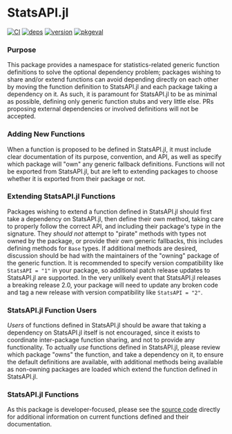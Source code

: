 # StatsAPI.jl

[![CI](https://github.com/JuliaStats/StatsAPI.jl/workflows/CI/badge.svg)](https://github.com/JuliaStats/StatsAPI.jl/actions?query=workflow%3ACI)
[![deps](https://juliahub.com/docs/StatsAPI/deps.svg)](https://juliahub.com/ui/Packages/StatsAPI/3a8mN?t=2)
[![version](https://juliahub.com/docs/StatsAPI/version.svg)](https://juliahub.com/ui/Packages/StatsAPI/3a8mN)
[![pkgeval](https://juliahub.com/docs/StatsAPI/pkgeval.svg)](https://juliahub.com/ui/Packages/StatsAPI/3a8mN)

### Purpose
This package provides a namespace for statistics-related generic function definitions to solve the optional dependency problem; packages wishing to share and/or extend functions can avoid depending directly on each other by moving the function definition to StatsAPI.jl and each package taking a dependency on it. As such, it is paramount for StatsAPI.jl to be as minimal as possible, defining only generic function stubs and very little else. PRs proposing external dependencies or involved definitions will not be accepted.

### Adding New Functions
When a function is proposed to be defined in StatsAPI.jl, it must include clear documentation of its purpose, convention, and API, as well as specify which package will "own" any generic fallback definitions. Functions will not be exported from StatsAPI.jl, but are left to extending packages to choose whether it is exported from their package or not.

### Extending StatsAPI.jl Functions
Packages wishing to extend a function defined in StatsAPI.jl should first take a dependency on StatsAPI.jl, then define their own method, taking care to properly follow the correct API, and including their package's type in the signature. They *should not* attempt to "pirate" methods with types not owned by the package, or provide their own generic fallbacks, this includes defining methods for `Base` types. If additional methods are desired, discussion should be had with the maintainers of the "owning" package of the generic function. It is recommended to specify version compatibility like `StatsAPI = "1"` in your package, so additional patch release updates to StatsAPI.jl are supported. In the very unlikely event that StatsAPI.jl releases a breaking release 2.0, your package will need to update any broken code and tag a new release with version compatibility like `StatsAPI = "2"`.

### StatsAPI.jl Function Users
*Users* of functions defined in StatsAPI.jl should be aware that taking a dependency on StatsAPI.jl itself is not encouraged, since it exists to coordinate inter-package function sharing, and not to provide any functionality. To actually *use* functions defined in StatsAPI.jl, please review which package "owns" the function, and take a dependency on it, to ensure the default definitions are available, with additional methods being available as non-owning packages are loaded which extend the function defined in StatsAPI.jl.

### StatsAPI.jl Functions
As this package is developer-focused, please see the [source code](https://github.com/JuliaStats/StatsAPI.jl/blob/master/src/StatsAPI.jl) directly for additional information on current functions defined and their documentation.
